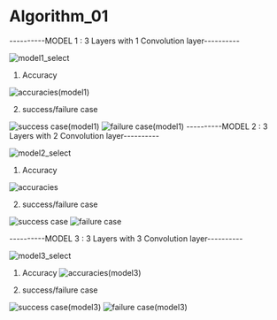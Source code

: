 # Algorithm_01
----------MODEL 1 : 3 Layers with 1 Convolution layer----------

![model1_select](https://user-images.githubusercontent.com/85465356/120969727-79af6080-c7a5-11eb-9719-1fdd6fb6cc24.jpg)


1. Accuracy

![accuracies(model1)](https://user-images.githubusercontent.com/85465356/120969303-f8f06480-c7a4-11eb-8491-db26a8222b64.jpg)


2. success/failure case

![success case(model1)](https://user-images.githubusercontent.com/85465356/120969281-f130c000-c7a4-11eb-819b-ab72e08b2dcf.jpg)
![failure case(model1)](https://user-images.githubusercontent.com/85465356/120969299-f68e0a80-c7a4-11eb-80bd-c0c88dd87e60.jpg)
----------MODEL 2 : 3 Layers with 2 Convolution layer----------


![model2_select](https://user-images.githubusercontent.com/85465356/120969731-7ae08d80-c7a5-11eb-9fa9-189354baed8d.jpg)


1. Accuracy
 
 
 ![accuracies](https://user-images.githubusercontent.com/85465356/120964955-1c181580-c79f-11eb-9294-dd76390fb93b.jpg)


2. success/failure case

![success case](https://user-images.githubusercontent.com/85465356/120965197-7f09ac80-c79f-11eb-80b4-f47f37f76450.jpg)
![failure case](https://user-images.githubusercontent.com/85465356/120965478-ea537e80-c79f-11eb-91d6-47bb0379af29.jpg)


----------MODEL 3 : 3 Layers with 3 Convolution layer----------


![model3_select](https://user-images.githubusercontent.com/85465356/120969734-7c11ba80-c7a5-11eb-9c61-61c9d239e542.jpg)



1. Accuracy
![accuracies(model3)](https://user-images.githubusercontent.com/85465356/121006890-5fd54400-c7cc-11eb-9096-7265039cba43.jpg)


2. success/failure case

![success case(model3)](https://user-images.githubusercontent.com/85465356/121006422-d7ef3a00-c7cb-11eb-8aaf-9821c7b5617a.jpg)
![failure case(model3)](https://user-images.githubusercontent.com/85465356/121006440-dfaede80-c7cb-11eb-90c4-0317946168d0.jpg)

